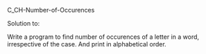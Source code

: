 C_CH-Number-of-Occurences

Solution to:

Write a program to find number of occurences of a letter in a word, irrespective of the case.
And print in alphabetical order.